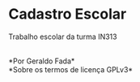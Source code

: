 # Cadastro Escolar
Trabalho escolar da turma IN313

</br>
*Por Geraldo Fada*</br>
*Sobre os termos de licença GPLv3*
